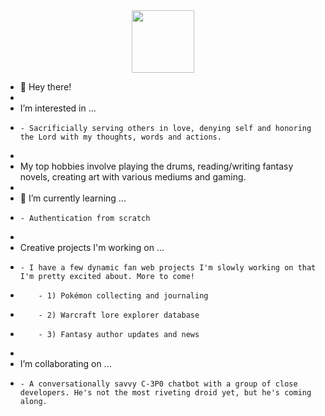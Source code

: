 <div id="header" align="center">
  <img src="https://media.giphy.com/media/4H3Ii5eLChYul9p7NL/giphy.gif" width="100"/>
</div>

- 👋 Hey there!
- 
- I’m interested in ... 
-     - Sacrificially serving others in love, denying self and honoring the Lord with my thoughts, words and actions.
- 
- My top hobbies involve playing the drums, reading/writing fantasy novels, creating art with various mediums and gaming.
-      
- 🌱 I’m currently learning ... 
-     - Authentication from scratch
- 
- Creative projects I'm working on ... 
-     - I have a few dynamic fan web projects I'm slowly working on that I'm pretty excited about. More to come!
-         - 1) Pokémon collecting and journaling
-         - 2) Warcraft lore explorer database
-         - 3) Fantasy author updates and news
-      
- I’m collaborating on ... 
-     - A conversationally savvy C-3P0 chatbot with a group of close developers. He's not the most riveting droid yet, but he's coming along.

<!---
HonorableAnomaly/HonorableAnomaly is a ✨ special ✨ repository because its `README.md` (this file) appears on your GitHub profile.
You can click the Preview link to take a look at your changes.
--->
